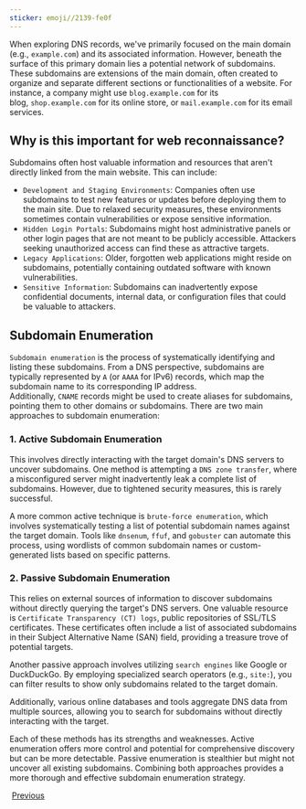 ```yaml
---
sticker: emoji//2139-fe0f
---
```

When exploring DNS records, we've primarily focused on the main domain (e.g., `example.com`) and its associated information. However, beneath the surface of this primary domain lies a potential network of subdomains. These subdomains are extensions of the main domain, often created to organize and separate different sections or functionalities of a website. For instance, a company might use `blog.example.com` for its blog, `shop.example.com` for its online store, or `mail.example.com` for its email services.

## Why is this important for web reconnaissance?

Subdomains often host valuable information and resources that aren't directly linked from the main website. This can include:

- `Development and Staging Environments`: Companies often use subdomains to test new features or updates before deploying them to the main site. Due to relaxed security measures, these environments sometimes contain vulnerabilities or expose sensitive information.
- `Hidden Login Portals`: Subdomains might host administrative panels or other login pages that are not meant to be publicly accessible. Attackers seeking unauthorized access can find these as attractive targets.
- `Legacy Applications`: Older, forgotten web applications might reside on subdomains, potentially containing outdated software with known vulnerabilities.
- `Sensitive Information`: Subdomains can inadvertently expose confidential documents, internal data, or configuration files that could be valuable to attackers.

## Subdomain Enumeration

`Subdomain enumeration` is the process of systematically identifying and listing these subdomains. From a DNS perspective, subdomains are typically represented by `A` (or `AAAA` for IPv6) records, which map the subdomain name to its corresponding IP address. Additionally, `CNAME` records might be used to create aliases for subdomains, pointing them to other domains or subdomains. There are two main approaches to subdomain enumeration:

### 1. Active Subdomain Enumeration

This involves directly interacting with the target domain's DNS servers to uncover subdomains. One method is attempting a `DNS zone transfer`, where a misconfigured server might inadvertently leak a complete list of subdomains. However, due to tightened security measures, this is rarely successful.

A more common active technique is `brute-force enumeration`, which involves systematically testing a list of potential subdomain names against the target domain. Tools like `dnsenum`, `ffuf`, and `gobuster` can automate this process, using wordlists of common subdomain names or custom-generated lists based on specific patterns.

### 2. Passive Subdomain Enumeration

This relies on external sources of information to discover subdomains without directly querying the target's DNS servers. One valuable resource is `Certificate Transparency (CT) logs`, public repositories of SSL/TLS certificates. These certificates often include a list of associated subdomains in their Subject Alternative Name (SAN) field, providing a treasure trove of potential targets.

Another passive approach involves utilizing `search engines` like Google or DuckDuckGo. By employing specialized search operators (e.g., `site:`), you can filter results to show only subdomains related to the target domain.

Additionally, various online databases and tools aggregate DNS data from multiple sources, allowing you to search for subdomains without directly interacting with the target.

Each of these methods has its strengths and weaknesses. Active enumeration offers more control and potential for comprehensive discovery but can be more detectable. Passive enumeration is stealthier but might not uncover all existing subdomains. Combining both approaches provides a more thorough and effective subdomain enumeration strategy.

 [Previous](https://academy.hackthebox.com/module/144/section/1251)